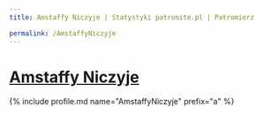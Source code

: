 ```yaml
---
title: Amstaffy Niczyje | Statystyki patronite.pl | Patromierz

permalink: /AmstaffyNiczyje
---
```


# [Amstaffy Niczyje](https://patronite.pl/AmstaffyNiczyje)

{% include profile.md name="AmstaffyNiczyje" prefix="a" %}
